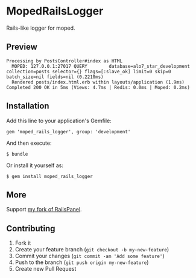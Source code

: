 # MopedRailsLogger

Rails-like logger for moped.

## Preview

```
Processing by PostsController#index as HTML
  MOPED: 127.0.0.1:27017 QUERY        database=alo7_star_development collection=posts selector={} flags=[:slave_ok] limit=0 skip=0 batch_size=nil fields=nil (0.2210ms)
  Rendered posts/index.html.erb within layouts/application (1.9ms)
Completed 200 OK in 5ms (Views: 4.7ms | Redis: 0.0ms | Moped: 0.2ms)
```

## Installation

Add this line to your application's Gemfile:

    gem 'moped_rails_logger', group: 'development'

And then execute:

    $ bundle

Or install it yourself as:

    $ gem install moped_rails_logger

## More

Support [my fork of RailsPanel](https://github.com/qqshfox/rails_panel/tree/moped_support).

## Contributing

1. Fork it
2. Create your feature branch (`git checkout -b my-new-feature`)
3. Commit your changes (`git commit -am 'Add some feature'`)
4. Push to the branch (`git push origin my-new-feature`)
5. Create new Pull Request
